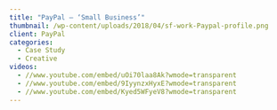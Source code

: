 ```yaml
---
title: "PayPal – ‘Small Business’"
thumbnail: /wp-content/uploads/2018/04/sf-work-Paypal-profile.png
client: PayPal
categories:
  - Case Study
  - Creative
videos:
  - //www.youtube.com/embed/uOi70laa8Ak?wmode=transparent
  - //www.youtube.com/embed/9IyynzxHyxE?wmode=transparent
  - //www.youtube.com/embed/Kyed5WFyeV8?wmode=transparent
---
```


